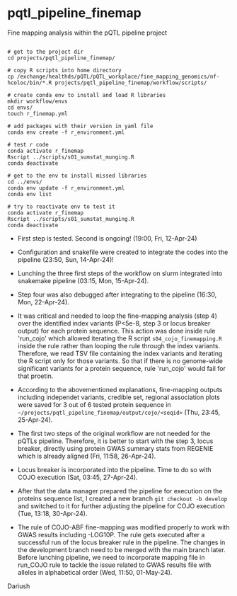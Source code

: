 # pqtl_pipeline_finemap
Fine mapping analysis within the pQTL pipeline project

```{bash}

# get to the project dir
cd projects/pqtl_pipeline_finemap/

# copy R scripts into home directory
cp /exchange/healthds/pQTL/pQTL_workplace/fine_mapping_genomics/nf-hcoloc/bin/*.R projects/pqtl_pipeline_finemap/workflow/scripts/

# create conda env to install and load R libraries
mkdir workflow/envs
cd envs/
touch r_finemap.yml

# add packages with their version in yaml file
conda env create -f r_environment.yml 

# test r code
conda activate r_finemap
Rscript ../scripts/s01_sumstat_munging.R 
conda deactivate

# get to the env to install missed libraries
cd ../envs/
conda env update -f r_environment.yml 
conda env list

# try to reactivate env to test it
conda activate r_finemap
Rscript ../scripts/s01_sumstat_munging.R
conda deactivate

```

- First step is tested. Second is ongoing! (19:00, Fri, 12-Apr-24)

- Configuration and snakefile were created to integrate the codes into the pipeline (23:50, Sun, 14-Apr-24)!

- Lunching the three first steps of the workflow on slurm integrated into snakemake pipeline (03:15, Mon, 15-Apr-24).

- Step four was also debugged after integrating to the pipeline (16:30, Mon, 22-Apr-24).

- It was critical and needed to loop the fine-mapping analysis (step 4) over the identified index variants (P<5e-8, step 3 or locus breaker output) for each protein sequence. This action was done inside rule 'run_cojo' which allowed iterating the R script `s04_cojo_finemapping.R` inside the rule rather than looping the rule through the index variants. Therefore, we read TSV file containing the index variants and iterating the R script only for those variants. So that if there is no genome-wide significant variants for a protein sequence, rule 'run_cojo' would fail for that proetin.

- According to the abovementioned explanations, fine-mapping outputs including independet variants, credible set, regional association plots were saved for 3 out of 6 tested protein sequence in `~/projects/pqtl_pipeline_finemap/output/cojo/<seqid>` (Thu, 23:45, 25-Apr-24).

- The first two steps of the original workflow are not needed for the pQTLs pipeline. Therefore, it is better to start with the step 3, locus breaker, directly using protein GWAS summary stats from REGENIE which is already aligned (Fri, 11:58, 26-Apr-24). 

- Locus breaker is incorporated into the pipeline. Time to do so with COJO execution (Sat, 03:45, 27-Apr-24).

- After that the data manager prepared the pipeline for execution on the proteins sequence list, I created a new branch `git checkout -b develop` and switched to it for further adjusting the pipeline for COJO execution (Tue, 13:18, 30-Apr-24).

- The rule of COJO-ABF fine-mapping was modified properly to work with GWAS results including -LOG10P. The rule gets executed after a successful run of the locus breaker rule in the pipeline. The changes in the development branch need to be merged with the main branch later. Before lunching pipeline, we need to incorporate mapping file in run_COJO rule to tackle the issue related to GWAS results file with alleles in alphabetical order (Wed, 11:50, 01-May-24).


Dariush